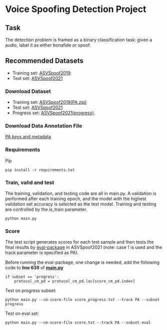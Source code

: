 # Voice Spoofing Detection Project

## Task

The detection problem is framed as a binary classification task: given a audio, label it as either bonafide or spoof.

## Recommended Datasets

- Training set: [ASVSpoof2019](https://arxiv.org/abs/1911.01601)
- Test set: [ASVSpoof2021](https://arxiv.org/abs/2210.02437)

### Download Dataset

- Training set: [ASVSpoof2019(PA.zip)](https://datashare.ed.ac.uk/handle/10283/3336)
- Test set: [ASVSpoof2021](https://zenodo.org/record/4834716#.Y-2Xh-xBydY)
- Progress
  set: [ASVSpoof2021(progress)](https://cuhko365.sharepoint.com/:u:/t/Researchteam/ERQGQFM--XtIpDTQ_1NVB7oBmdweUbyz8-DIAsIK1vfuSw?e=tfbUH2).

### Download Data Annotation File

[PA keys and metadata](https://www.asvspoof.org/asvspoof2021/PA-keys-full.tar.gz)

### Requirements

[//]: # (Conda)

[//]: # (```)

[//]: # (conda env create -f environment.yaml)

[//]: # (```)
Pip

```
pip install -r requirements.txt
```

### Train, valid and test

The training, validation, and testing code are all in main.py.
A validation is performed after each training epoch, and the model with the highest validation set accuracy is selected
as the test model.
Training and testing are controlled by the is_train parameter.

```
python main.py
```

### Score

The test script generates scores for each test sample and then tests the final results
by [eval-package](https://github.com/asvspoof-challenge/2021/tree/main/eval-package) in ASVSpoof2021 (note: case 1 is
used and the track parameter is specified as PA).

Before running the eval-package, one change is needed, add the following code to **line 639** of
**[main.py](https://github.com/asvspoof-challenge/2021/blob/main/eval-package/main.py)**

```
if subset == 'progress':
    protocol_cm_pd = protocol_cm_pd.loc[score_cm_pd.index]
```

Test on progress subset:

```
python main.py --cm-score-file score_progress.txt --track PA --subset progress
```

Test on eval set:

```
python main.py --cm-score-file score.txt --track PA --subset eval 
```
